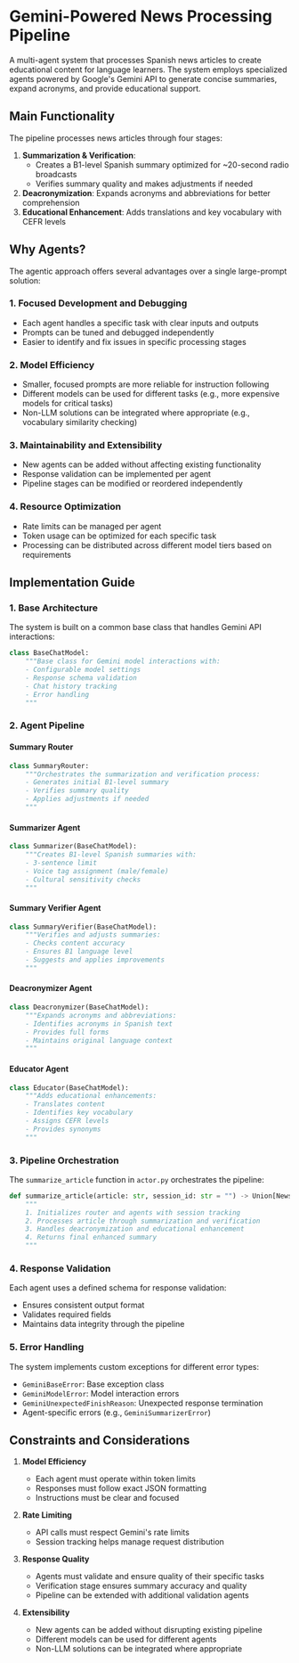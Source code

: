 # Gemini-Powered News Processing Pipeline

A multi-agent system that processes Spanish news articles to create educational content for language learners. The system employs specialized agents powered by Google's Gemini API to generate concise summaries, expand acronyms, and provide educational support.

## Main Functionality

The pipeline processes news articles through four stages:

1. **Summarization & Verification**: 
   - Creates a B1-level Spanish summary optimized for ~20-second radio broadcasts
   - Verifies summary quality and makes adjustments if needed
2. **Deacronymization**: Expands acronyms and abbreviations for better comprehension
3. **Educational Enhancement**: Adds translations and key vocabulary with CEFR levels

## Why Agents?

The agentic approach offers several advantages over a single large-prompt solution:

### 1. Focused Development and Debugging

- Each agent handles a specific task with clear inputs and outputs
- Prompts can be tuned and debugged independently
- Easier to identify and fix issues in specific processing stages

### 2. Model Efficiency

- Smaller, focused prompts are more reliable for instruction following
- Different models can be used for different tasks (e.g., more expensive models for critical tasks)
- Non-LLM solutions can be integrated where appropriate (e.g., vocabulary similarity checking)

### 3. Maintainability and Extensibility

- New agents can be added without affecting existing functionality
- Response validation can be implemented per agent
- Pipeline stages can be modified or reordered independently

### 4. Resource Optimization

- Rate limits can be managed per agent
- Token usage can be optimized for each specific task
- Processing can be distributed across different model tiers based on requirements

## Implementation Guide

### 1. Base Architecture

The system is built on a common base class that handles Gemini API interactions:

```python
class BaseChatModel:
    """Base class for Gemini model interactions with:
    - Configurable model settings
    - Response schema validation
    - Chat history tracking
    - Error handling
    """
```

### 2. Agent Pipeline

#### Summary Router

```python
class SummaryRouter:
    """Orchestrates the summarization and verification process:
    - Generates initial B1-level summary
    - Verifies summary quality
    - Applies adjustments if needed
    """
```

#### Summarizer Agent

```python
class Summarizer(BaseChatModel):
    """Creates B1-level Spanish summaries with:
    - 3-sentence limit
    - Voice tag assignment (male/female)
    - Cultural sensitivity checks
    """
```

#### Summary Verifier Agent

```python
class SummaryVerifier(BaseChatModel):
    """Verifies and adjusts summaries:
    - Checks content accuracy
    - Ensures B1 language level
    - Suggests and applies improvements
    """
```

#### Deacronymizer Agent

```python
class Deacronymizer(BaseChatModel):
    """Expands acronyms and abbreviations:
    - Identifies acronyms in Spanish text
    - Provides full forms
    - Maintains original language context
    """
```

#### Educator Agent

```python
class Educator(BaseChatModel):
    """Adds educational enhancements:
    - Translates content
    - Identifies key vocabulary
    - Assigns CEFR levels
    - Provides synonyms
    """
```

### 3. Pipeline Orchestration

The `summarize_article` function in `actor.py` orchestrates the pipeline:

```python
def summarize_article(article: str, session_id: str = "") -> Union[NewsSummary, ResponseError]:
    """
    1. Initializes router and agents with session tracking
    2. Processes article through summarization and verification
    3. Handles deacronymization and educational enhancement
    4. Returns final enhanced summary
    """
```

### 4. Response Validation

Each agent uses a defined schema for response validation:

- Ensures consistent output format
- Validates required fields
- Maintains data integrity through the pipeline

### 5. Error Handling

The system implements custom exceptions for different error types:

- `GeminiBaseError`: Base exception class
- `GeminiModelError`: Model interaction errors
- `GeminiUnexpectedFinishReason`: Unexpected response termination
- Agent-specific errors (e.g., `GeminiSummarizerError`)

## Constraints and Considerations

1. **Model Efficiency**
   - Each agent must operate within token limits
   - Responses must follow exact JSON formatting
   - Instructions must be clear and focused

2. **Rate Limiting**
   - API calls must respect Gemini's rate limits
   - Session tracking helps manage request distribution

3. **Response Quality**
   - Agents must validate and ensure quality of their specific tasks
   - Verification stage ensures summary accuracy and quality
   - Pipeline can be extended with additional validation agents

4. **Extensibility**
   - New agents can be added without disrupting existing pipeline
   - Different models can be used for different agents
   - Non-LLM solutions can be integrated where appropriate
